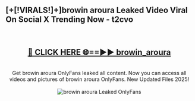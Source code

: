 <h2>[+[!VIRALS!]+]browin aroura Leaked Video Viral On Social X Trending Now - t2cvo</h2>
<br>
<div align="center">
<h2><a href="https://libra.edu.pl?browin_aroura" rel="nofollow">🔴 CLICK HERE 🌐==►► browin_aroura</a></h2>
<br>
Get browin aroura OnlyFans leaked all content. Now you can access all videos and pictures of browin aroura OnlyFans. New Updated Files 2025!
<br>
<br>
<a href="https://libra.edu.pl?browin_aroura" rel="nofollow" data-target="animated-image.originalLink"><img src="https://i.ibb.co.com/WyWwxjT/player-gif2.gif" alt="browin aroura Leaked OnlyFans" style="max-width: 100%; display: inline-block;" data-target="animated-image.originalImage"></a>
</div>
<br>